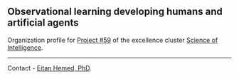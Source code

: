 ## Observational learning developing humans and artificial agents

Organization profile for [Project #59](https://www.scienceofintelligence.de/research-projects/project_59/) of the excellence cluster [Science of Intelligence](https://www.scienceofintelligence.de/). 

---

Contact - [Eitan Hemed, PhD](eitan.hemed@hu-berlin.de). 
